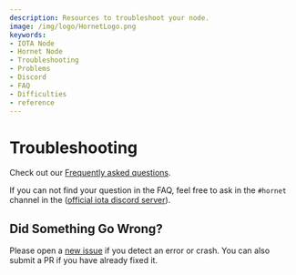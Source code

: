 ```yaml
---
description: Resources to troubleshoot your node.  
image: /img/logo/HornetLogo.png
keywords:
- IOTA Node 
- Hornet Node
- Troubleshooting
- Problems
- Discord
- FAQ
- Difficulties
- reference
---
```


# Troubleshooting

Check out our [Frequently asked questions](faq.md).

If you can not find your question in the FAQ, feel free to ask in the `#hornet` channel in the ([official iota discord server](https://discord.iota.org/)).

## Did Something Go Wrong?

Please open a [new issue](https://github.com/gohornet/hornet/issues/new) if you detect an error or crash. You can also submit a PR if you have already fixed it. 
